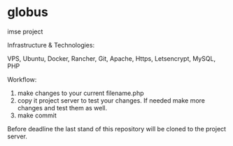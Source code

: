# globus
imse project

Infrastructure & Technologies:

VPS, Ubuntu, Docker, Rancher, Git, Apache, Https, Letsencrypt, MySQL, PHP

Workflow:
1. make changes to your current filename.php
2. copy it project server to test your changes. If needed make more changes and test them as well.
3. make commit

Before deadline the last stand of this repository will be cloned to the project server.

